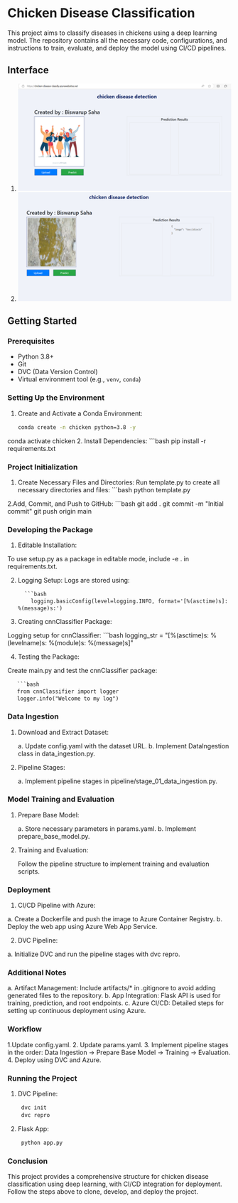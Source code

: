 # Chicken Disease Classification

This project aims to classify diseases in chickens using a deep learning model. The repository contains all the necessary code, configurations, and instructions to train, evaluate, and deploy the model using CI/CD pipelines.

## Interface

1. ![interface](chickenapp1.png)
3. ![prediction](chickenapp2.png)

## Getting Started

### Prerequisites

- Python 3.8+
- Git
- DVC (Data Version Control)
- Virtual environment tool (e.g., `venv`, `conda`)

### Setting Up the Environment
 1. Create and Activate a Conda Environment:
     ```bash
     conda create -n chicken python=3.8 -y
  conda activate chicken
 2. Install Dependencies:
     ```bash
     pip install -r requirements.txt

### Project Initialization
 1. Create Necessary Files and Directories:
   Run template.py to create all necessary directories and files:
            ```bash
            python template.py

 2.Add, Commit, and Push to GitHub:
           ```bash
           git add .
           git commit -m "Initial commit"
           git push origin main

### Developing the Package

1. Editable Installation:
   
To use setup.py as a package in editable mode, include -e . in requirements.txt.

2. Logging Setup:
Logs are stored using:
   
         ```bash
           logging.basicConfig(level=logging.INFO, format='[%(asctime)s]: %(message)s:')
3. Creating cnnClassifier Package:

Logging setup for cnnClassifier:
         ```bash
          logging_str = "[%(asctime)s: %(levelname)s: %(module)s: %(message)s]"

4. Testing the Package:

Create main.py and test the cnnClassifier package:
   
       ```bash
       from cnnClassifier import logger
       logger.info("Welcome to my log")

### Data Ingestion
1. Download and Extract Dataset:

    a. Update config.yaml with the dataset URL.
    b. Implement DataIngestion class in data_ingestion.py.
 
2. Pipeline Stages:

    a. Implement pipeline stages in pipeline/stage_01_data_ingestion.py.

### Model Training and Evaluation

1. Prepare Base Model:

    a. Store necessary parameters in params.yaml.
    b. Implement prepare_base_model.py.
   
2. Training and Evaluation:

   Follow the pipeline structure to implement training and evaluation scripts.
### Deployment
1. CI/CD Pipeline with Azure:

 a. Create a Dockerfile and push the image to Azure Container Registry.
 b. Deploy the web app using Azure Web App Service.

2. DVC Pipeline:

  a. Initialize DVC and run the pipeline stages with dvc repro.
### Additional Notes
 a. Artifact Management: Include artifacts/* in .gitignore to avoid adding generated files to the repository.
 b. App Integration: Flask API is used for training, prediction, and root endpoints.
 c. Azure CI/CD: Detailed steps for setting up continuous deployment using Azure.
### Workflow
 1.Update config.yaml.
 2. Update params.yaml.
 3. Implement pipeline stages in the order: Data Ingestion → Prepare Base Model → Training → Evaluation.
 4. Deploy using DVC and Azure.

### Running the Project
 1. DVC Pipeline:
      ```bash
       dvc init
       dvc repro
 2. Flask App:
      ```bash
       python app.py

### Conclusion
This project provides a comprehensive structure for chicken disease classification using deep learning, with CI/CD integration for deployment. Follow the steps above to clone, develop, and deploy the project.  
